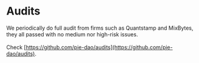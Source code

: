 # Audits

We periodically do full audit from firms such as Quantstamp and MixBytes, they all passed with no medium nor high-risk issues.\
\
Check [https://github.com/pie-dao/audits](https://github.com/pie-dao/audits).
